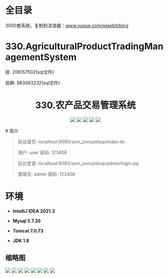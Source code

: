 # 全目录

3000套系统，复制到流浪器：www.yuque.com/wisebit/blog

# 330.AgriculturalProductTradingManagementSystem

<p>抠: 206157502(sql文件)</p>
<p>抠群: 983063232(sql文件)</p>

<p><h1 align="center">330.农产品交易管理系统</h1></p>


<p align="center">
	<img src="https://img.shields.io/badge/jdk-1.8-orange.svg"/>
    <img src="https://img.shields.io/badge/spring-5.x-lightgrey.svg"/>
    <img src="https://img.shields.io/badge/springmvc-3.x-blue.svg"/>
    <img src="https://img.shields.io/badge/mybatis-5.x-yellow.svg"/>
    <img src="https://img.shields.io/badge/jsp-3.x-blue.svg"/>
</p>
# 简介

>前台首页: localhost:8080/ssm_zxncpshop/index.do
>
>用户: user   密码: 123456
>
>后台登录: localhost:8080/ssm_zxncpshop/admin/login.jsp
>
>管理员: admin   密码: 123456


# 环境

- <b>IntelliJ IDEA 2021.3</b>

- <b>Mysql 5.7.26</b>

- <b>Tomcat 7.0.73</b>

- <b>JDK 1.8</b>




## 缩略图

![](https://bitwise.oss-cn-heyuan.aliyuncs.com/2024/9/10/446eff54-eafe-472a-bcd9-fc3c59919ad4.png)
![](https://bitwise.oss-cn-heyuan.aliyuncs.com/2024/9/10/6ae15af2-27da-45f0-b45e-377f4dde5cfc.png)
![](https://bitwise.oss-cn-heyuan.aliyuncs.com/2024/9/10/15299c69-c8d1-4ebc-9a4b-cef7e3eba3b5.png)
![](https://bitwise.oss-cn-heyuan.aliyuncs.com/2024/9/10/d74b4fa3-1c82-4e12-873b-3d2260058c96.png)
![](https://bitwise.oss-cn-heyuan.aliyuncs.com/2024/9/10/5408e0a4-2b76-4d34-8dc7-148c242b8895.png)
![](https://bitwise.oss-cn-heyuan.aliyuncs.com/2024/9/10/133cf9fe-fa3d-4c97-a629-3a2f4e841329.png)
![](https://bitwise.oss-cn-heyuan.aliyuncs.com/2024/9/10/6684ffe8-d6db-4f19-95a7-2129b20404eb.png)
![](https://bitwise.oss-cn-heyuan.aliyuncs.com/2024/9/10/297b0bd9-afef-4c54-bfdf-05eb7805097e.png)





